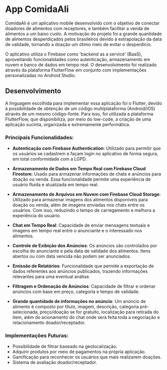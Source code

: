 # App ComidaAli

ComidaAli é um aplicativo mobile desenvolvido com o objetivo de conectar doadores de alimentos com receptores, e também facilitar a venda de alimentos a um baixo custo. A motivação do projeto foi a grande quantidade de alimentos desperdiçados pelos brasileiros devido à extrapolação da data de validade, tornando a doação um ótimo meio de evitar o desperdício.

O aplicativo utiliza o Firebase como 'backend as a service' (BaaS), aproveitando funcionalidades como autenticação, armazenamento em nuvem e banco de dados em tempo real. O desenvolvimento foi realizado através da plataforma FlutterFlow em conjunto com implementações personalizadas no Android Studio.

## Desenvolvimento

A linguagem escolhida para implementar essa aplicação foi o Flutter, devido à possibilidade de obtenção de um código multiplataforma (Android/iOS) através de um mesmo código-fonte. Para isso, foi utilizada a plataforma FlutterFlow, que disponibiliza, por meio do low-code, a criação de uma aplicação sucinta, organizada e extremamente performática.

### Principais Funcionalidades:

- **Autenticação com Firebase Authentication**: Utilizado para permitir que os usuários se cadastrem e façam login no aplicativo de forma segura, em total conformidade com a LGPD.
  
- **Armazenamento de Dados em Tempo Real com Firebase Cloud Firestore**: Usado para armazenar informações de chats e anúncios para doação ou venda. Essa funcionalidade permite uma experiência de usuário fluida e atualizada em tempo real.
  
- **Armazenamento de Arquivos em Nuvem com Firebase Cloud Storage**: Utilizado para armazenar imagens dos alimentos disponíveis para doação ou venda, além de imagens enviadas nos chats entre os usuários. Com isso, reduzindo o tempo de carregamento e melhora a experiência do usuário.

- **Chat em Tempo Real**: Capacidade de enviar mensagens textuais e imagens em tempo real entre o anunciante e o interessado nos alimentos.

- **Controle de Exibição dos Anúncios**: Os anúncios são controlados por escolha do anunciante e pela data de validade dos alimentos. Itens abertos ou com data vencida não podem ser anunciados.

- **Emissão de Relatórios**: Funcionalidade que permite a exportação de dados referentes aos anúncios publicados, trazendo informações relevantes para uma eventual análise.

- **Filtragem e Ordenação de Anúncios**: Capacidade de filtrar e ordenar anúncios com base em preço, categoria e tempo de validade.

- **Grande quantidade de informações no anúncio**: Um anúncio de alimento é composto por título, imagem, descrição, categoria pré-selecionada, preço/doação se for gratuito, localização para retirada do item, além do acionamento do chat onde será feita toda a negociação e relacionamento doador/receptador.

### Implementações Futuras:

- Possibilidade de filtrar baseado na geolocalização.
- Adquirir produtos por meio de pagamentos na própria aplicação.
- Gamificação para reconhecer os usuários que mais realizarem doações.
- Sistema de avaliação doador/receptador.
